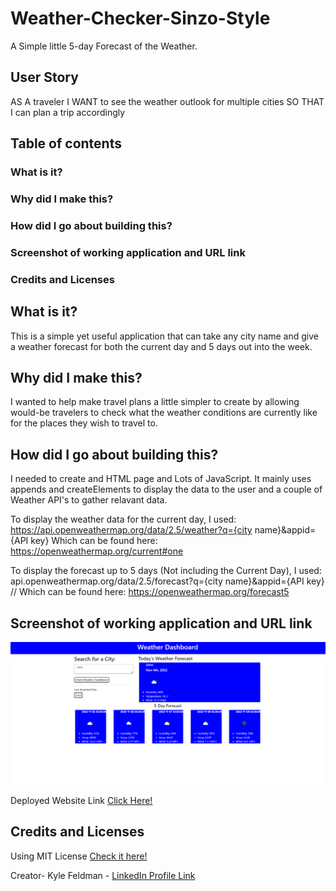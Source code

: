 # Weather-Checker-Sinzo-Style
A Simple little 5-day Forecast of the Weather.  

## User Story
AS A traveler
I WANT to see the weather outlook for multiple cities
SO THAT I can plan a trip accordingly

## Table of contents

### What is it?
### Why did I make this?
### How did I go about building this?
### Screenshot of working application and URL link
### Credits and Licenses

## What is it?
This is a simple yet useful application that can take any city name and give a weather forecast for both the current day and 5 days out into the week. 

## Why did I make this?
I wanted to help make travel plans a little simpler to create by allowing would-be travelers to check what the weather conditions are currently like for the places they wish to travel to.

## How did I go about building this?
I needed to create and HTML page and Lots of JavaScript. It mainly uses appends and createElements to display the data to the user and a couple of Weather API's to gather relavant data. 

To display the weather data for the current day, I used:
https://api.openweathermap.org/data/2.5/weather?q={city name}&appid={API key}
Which can be found here: https://openweathermap.org/current#one

To display the forecast up to 5 days (Not including the Current Day), I used:
api.openweathermap.org/data/2.5/forecast?q={city name}&appid={API key} // 
Which can be found here: https://openweathermap.org/forecast5

## Screenshot of working application and URL link
![ScreenShot of Deplyed Application](/W-D_LIVE.png)

Deployed Website Link [Click Here!](https://mrsinzo.github.io/Weather-Checker-Sinzo-Style/)

## Credits and Licenses
Using MIT License [Check it here!](https://opensource.org/licenses/MIT)

Creator- Kyle Feldman - [LinkedIn Profile Link](https://www.linkedin.com/in/kyle-feldman-427b5624b)